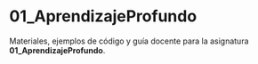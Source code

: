 # 01_AprendizajeProfundo

Materiales, ejemplos de código y guía docente para la asignatura **01_AprendizajeProfundo**.
